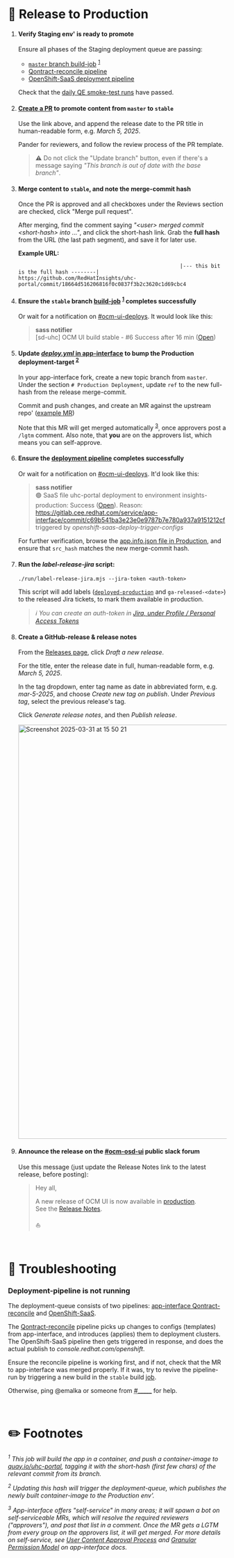 # :cookie: Release to Production


1. #### Verify Staging env' is ready to promote

   Ensure all phases of the Staging deployment queue are passing:

    - [`master` branch build-job][31] <sup>[1][footnotes]</sup>
    - [Qontract-reconcile pipeline][33]
    - [OpenShift-SaaS deployment pipeline][34]

   Check that the [daily QE smoke-test runs][32] have passed.


1. #### [Create a PR][30] to promote content from `master` to `stable`

   Use the link above, and append the release date to the PR title in human-readable form, e.g. _March 5, 2025_.

   Pander for reviewers, and follow the review process of the PR template.

   > :warning: Do not click the "Update branch" button, even if there's a message saying _"This branch is out of date with the base branch"_.


1. #### Merge content to `stable`, and note the merge-commit hash

   Once the PR is approved and all checkboxes under the Reviews section are checked, click "Merge pull request".

   After merging, find the comment saying _"\<user\> merged commit \<short-hash\> into ..."_, and click the short-hash link.  Grab the **full hash** from the URL (the last path segment), and save it for later use.

   **Example URL:**

   ```
                                                       |--- this bit is the full hash --------|
   https://github.com/RedHatInsights/uhc-portal/commit/18664d516206816f0c0837f3b2c3620c1d69cbc4
   ```


1. #### Ensure the `stable` branch [build-job][14] <sup>[1][footnotes]</sup> completes successfully

   Or wait for a notification on [#ocm-ui-deploys][16].  It would look like this:

   > **sass notifier**  
   > [sd-uhc] OCM UI build stable - #6 Success after 16 min ([Open][20])


1. #### Update [_deploy.yml_ in app-interface][17] to bump the Production deployment-target <sup>[2][footnotes]</sup>

   In your app-interface fork, create a new topic branch from `master`.  
   Under the section `# Production Deployment`, update `ref` to the new full-hash from the release merge-commit.

   Commit and push changes, and create an MR against the upstream repo' ([example MR][9])

   Note that this MR will get merged automatically <sup>[3][footnotes]</sup>, once approvers post a `/lgtm` comment.  Also note, that **you** are on the approvers list, which means you can self-approve.


1. #### Ensure the [deployment pipeline][22] completes successfully

   Or wait for a notification on [#ocm-ui-deploys][16].  It'd look like this:

   > **sass notifier**  
   > 🟢 SaaS file uhc-portal deployment to environment insights-production: Success ([Open][19]). Reason: https://gitlab.cee.redhat.com/service/app-interface/commit/c69b541ba3e23e0e9787b7e780a937a9151212cf triggered by _openshift-saas-deploy-trigger-configs_

   For further verification, browse the [app.info.json file in Production][23], and ensure that `src_hash` matches the new merge-commit hash.


1. #### Run the _label-release-jira_ script:

   ```
   ./run/label-release-jira.mjs --jira-token <auth-token>
   ```

   This script will add labels ([`deployed-production`][12] and `ga-released-<date>`) to the released Jira tickets, to mark them available in production.

   > _:information_source: You can create an auth-token in [Jira, under Profile / Personal Access Tokens][29]_


1. #### Create a GitHub-release & release notes

   From the [Releases page][35], click _Draft a new release_.

   For the title, enter the release date in full, human-readable form, e.g. _March 5, 2025_.

   In the tag dropdown, enter tag name as date in abbreviated form, e.g. _mar-5-2025_, and choose _Create new tag on publish_.  Under _Previous tag_, select the previous release's tag.

   Click _Generate release notes_, and then _Publish release_.

   <img width="952" alt="Screenshot 2025-03-31 at 15 50 21" src="https://github.com/user-attachments/assets/ad114c49-fe2a-40d7-86dc-ae28b94e6c8d" />


1. #### Announce the release on the [#ocm-osd-ui][13] public slack forum

   Use this message (just update the Release Notes link to the latest release, before posting):

   > Hey all,
   >
   > A new release of OCM UI is now available in [production][24].  
   > See the [Release Notes][35].
   >
   > ⛵


<br/>

# :dart: Troubleshooting


### Deployment-pipeline is not running

The deployment-queue consists of two pipelines: [app-interface Qontract-reconcile][21] and [OpenShift-SaaS][22].

The [Qontract-reconcile][28] pipeline picks up changes to configs (templates) from app-interface, and introduces (applies) them to deployment clusters.  The OpenShift-SaaS pipeline then gets triggered in response, and does the actual publish to _console.redhat.com/openshift_.

Ensure the reconcile pipeline is working first, and if not, check that the MR to app-interface was merged properly.  If it was, try to revive the pipeline-run by triggering a new build in the `stable` build [job][14].

Otherwise, ping @emalka or someone from <abbr title="TODO - find the appropriate channel (is it #sd-appsre?)">#_____</abbr> for help.


<br/>

# :pencil2: Footnotes


_<sup>1</sup> This job will build the app in a container, and push a container-image to [quay.io/uhc-portal][15], tagging it with the short-hash (first few chars) of the relevant commit from its branch._

_<sup>2</sup> Updating this hash will trigger the deployment-queue, which publishes the newly built container-image to the Production env'._

_<sup>3</sup> App-interface offers "self-service" in many areas; it will spawn a bot on self-serviceable MRs, which will resolve the required reviewers ("approvers"), and post that list in a comment.  Once the MR gets a LGTM from every group on the approvers list, it will get merged.
For more details on self-service, see [User Content Approval Process][25] and [Granular Permission Model][26] on app-interface docs._






[9]: https://gitlab.cee.redhat.com/service/app-interface/-/merge_requests/116437
[12]: https://issues.redhat.com/issues/?jql=labels+%3D+deployed-production
[13]: https://redhat.enterprise.slack.com/archives/C01G3PL29SS
[14]: https://ci.int.devshift.net/job/RedHatInsights-uhc-portal-gh-build-stable/
[15]: https://quay.io/repository/app-sre/uhc-portal?tab=tags
[16]: https://redhat.enterprise.slack.com/archives/C03GKHGMX7U
[17]: https://gitlab.cee.redhat.com/service/app-interface/-/blob/master/data/services/ocm/ui/cicd/deploy.yml
[19]: https://console-openshift-console.***REMOVED***/k8s/ns/ocm-ui-pipelines/tekton.dev~v1~Pipeline/o-saas-deploy-uhc-portal/Runs?name=uhc-portal-insights-production
[20]: https://ci.int.devshift.net/job/RedHatInsights-uhc-portal-gh-build-stable/3/display/redirect
[21]: https://console-openshift-console.***REMOVED***/k8s/ns/ocm-ui-pipelines/tekton.dev~v1~Pipeline/o-saas-deploy-uhc-portal/Runs?name=uhc-portal-insights-production
[22]: https://***REMOVED***/k8s/ns/frontends/deployments/openshift-frontend
[23]: https://console.redhat.com/apps/openshift/app.info.json
[24]: https://console.redhat.com/openshift
[25]: https://gitlab.cee.redhat.com/service/app-interface/-/blob/master/docs/app-sre/continuous-delivery-in-app-interface.md?#user-content-approval-process
[26]: https://gitlab.cee.redhat.com/service/app-interface/-/blob/master/docs/app-sre/change-types.md#granular-permission-model.md
[28]: https://github.com/app-sre/qontract-reconcile
[29]: https://issues.redhat.com/secure/ViewProfile.jspa?selectedTab=com.atlassian.pats.pats-plugin:jira-user-personal-access-tokens
[30]: https://github.com/RedHatInsights/uhc-portal/compare/stable...master?template=release.md&quick_pull=1&title=Release%20to%20Production&body=
[31]: https://ci.int.devshift.net/job/RedHatInsights-uhc-portal-gh-build-master/
[32]: https://ci.int.devshift.net/job/RedHatInsights-uhc-portal-qe-gh-cypress-smoke/
[33]: https://console-openshift-console.***REMOVED***/k8s/ns/ocm-ui-pipelines/tekton.dev~v1~Pipeline/o-saas-deploy-uhc-portal/Runs?name=uhc-portal-insights-stage
[34]: https://***REMOVED***/k8s/ns/frontends/cloud.redhat.com~v1alpha1~Frontend/openshift/
[35]: https://github.com/RedHatInsights/uhc-portal/releases



[footnotes]: #pencil2-footnotes
[troubleshooting]: #dart-troubleshooting
